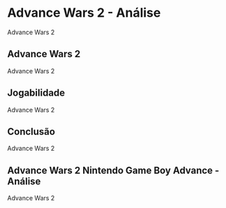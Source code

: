 ---
---

# Advance Wars 2 - Análise

Advance Wars 2

## Advance Wars 2

Advance Wars 2

## Jogabilidade

Advance Wars 2

## Conclusão

Advance Wars 2

## Advance Wars 2 Nintendo Game Boy Advance - Análise

Advance Wars 2
